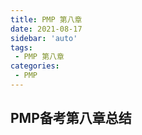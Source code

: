 ```yaml
---
title: PMP 第八章
date: 2021-08-17
sidebar: 'auto'
tags:
 - PMP 第八章
categories:
 - PMP
---
```


## PMP备考第八章总结
